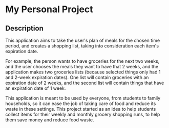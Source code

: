 # My Personal Project

## Description 

This application aims to take the user's plan of meals for the chosen time period, and creates a shopping list, taking into consideration each item's expiration date.

For example, the person wants to have groceries for the next two weeks, and the user chooses the meals they want to have that 2 weeks, and the application makes two groceries lists (because selected things only had 1 and 2-week expiration dates).
One list will contain groceries with an expiration date of 2 weeks, and the second list will contain things that have an expiration date of 1 week.

This application is meant to be used by everyone, from students to family households, so it can ease the job of taking care of food and reduce its waste in these settings.
This project started as an idea to help students collect items for their weekly and monthly grocery shopping runs, to help them save money and reduce food waste. 
